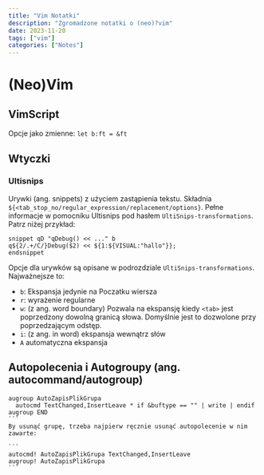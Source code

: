 ```yaml
---
title: "Vim Notatki"
description: "Zgromadzone notatki o (neo)?vim"
date: 2023-11-20
tags: ["vim"]
categories: ["Notes"]
---
```

# (Neo)Vim

## VimScript

Opcje jako zmienne:  `let b:ft = &ft`
 
<!-- TODO 20/08/20 psacawa: finish this -->

## Wtyczki

### Ultisnips

Urywki (ang. snippets) z użyciem zastąpienia tekstu. Składnia `${<tab_stop_no/regular_expression/replacement/options}`. Pełne informacje w pomocniku Ultisnips pod hasłem `UltiSnips-transformations`. Patrz niżej przykład:

```
snippet qD "qDebug() << ..." b
q${2/.+/C/}Debug($2) << ${1:${VISUAL:"hallo"}};
endsnippet
```

Opcje dla urywków są opisane w podrozdziale `UltiSnips-transformations`. Najważnejsze to:

- `b`: Ekspansja jedynie na Poczatku wiersza
- `r`: wyrażenie regularne
- `w`: (z ang. word boundary) Pozwala na ekspansję kiedy `<tab>` jest poprzedzony dowolną granicą słowa. Domyślnie jest to dozwolone przy poprzedzającym odstęp.
- `i`: (z ang. in word) ekspansja wewnątrz słów
- `A` automatyczna ekspansja

## Autopolecenia i Autogroupy (ang. autocommand/autogroup)


````
augroup AutoZapisPlikGrupa
  autocmd TextChanged,InsertLeave * if &buftype == "" | write | endif
augroup END
```
By usunąć grupę, trzeba najpierw ręcznie usunąć autopolecenie w nim zawarte:

```
autocmd! AutoZapisPlikGrupa TextChanged,InsertLeave
augroup! AutoZapisPlikGrupa
```
